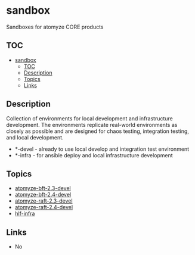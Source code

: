 # sandbox

Sandboxes for atomyze CORE products

## TOC

- [sandbox](#sandbox)
  - [TOC](#toc)
  - [Description](#description)
  - [Topics](#topics)
  - [Links](#links)

## Description

Collection of environments for local development and infrastructure development.
The environments replicate real-world environments as closely as possible and are designed for chaos testing, integration testing, and local development.

* *-devel - already to use local develop and integration test environment
* *-infra - for ansible deploy and local infrastructure development

## Topics

* [atomyze-bft-2.3-devel](atomyze-bft-2.3-devel/README.md)
* [atomyze-bft-2.4-devel](atomyze-bft-2.4-devel/README.md)
* [atomyze-raft-2.3-devel](atomyze-raft-2.3-devel/README.md)
* [atomyze-raft-2.4-devel](atomyze-raft-2.4-devel/README.md)
* [hlf-infra](hlf-infra/README.md)

## Links

* No
